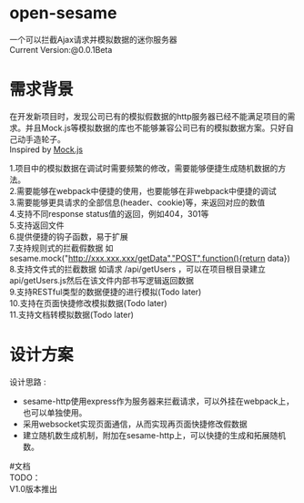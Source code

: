 # open-sesame
一个可以拦截Ajax请求并模拟数据的迷你服务器  
Current Version:@0.0.1Beta

# 需求背景  
在开发新项目时，发现公司已有的模拟假数据的http服务器已经不能满足项目的需求。并且Mock.js等模拟数据的库也不能够兼容公司已有的模拟数据方案。只好自己动手造轮子。  
Inspired by [Mock.js](http://mockjs.com/)  

1.项目中的模拟数据在调试时需要频繁的修改，需要能够便捷生成随机数据的方法。  
2.需要能够在webpack中便捷的使用，也要能够在非webpack中便捷的调试  
3.需要能够更具请求的全部信息(header、cookie)等，来返回对应的数值  
4.支持不同response status值的返回，例如404，301等  
5.支持返回文件   
6.提供便捷的钩子函数，易于扩展   
7.支持规则式的拦截假数据 如sesame.mock("http://xxx.xxx.xxx/getData","POST",function(){return data})  
8.支持文件式的拦截数据 如请求 /api/getUsers ，可以在项目根目录建立api/getUsers.js然后在该文件内部书写逻辑返回数据  
9.支持RESTful类型的数据便捷的进行模拟(Todo later)  
10.支持在页面快捷修改模拟数据(Todo later)  
11.支持文档转模拟数据(Todo later)  

# 设计方案  

设计思路 : 

- sesame-http使用express作为服务器来拦截请求，可以外挂在webpack上，也可以单独使用。  
- 采用websocket实现页面通信，从而实现再页面快捷修改假数据  
- 建立随机数生成机制，附加在sesame-http上，可以快捷的生成和拓展随机数。  


#文档  
TODO：  
V1.0版本推出  
